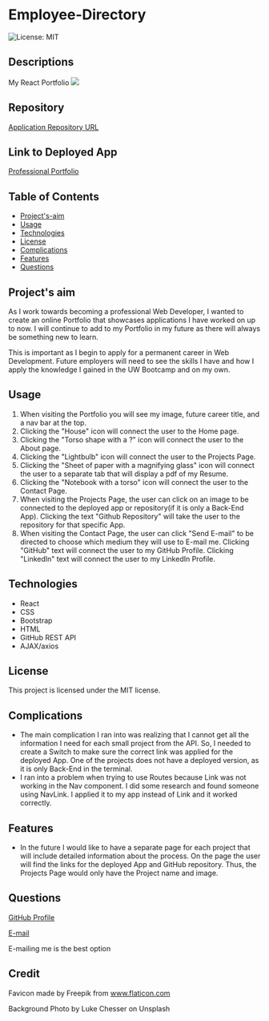 # Employee-Directory
![License: MIT](https://img.shields.io/badge/License-MIT-Red.svg)

## Descriptions
My React Portfolio
![](./assets/images/)


## Repository
[Application Repository URL](https://github.com/cmcunningham27/Professional-Portfolio)

## Link to Deployed App
[Professional Portfolio](https://cmcunningham27.github.io/Professional-Portfolio)

## Table of Contents
- [Project's-aim](#project's-aim)
- [Usage](#usage)
- [Technologies](#technologies)
- [License](#license)
- [Complications](#complications)
- [Features](#features)
- [Questions](#questions)

## Project's aim
As I work towards becoming a professional Web Developer, I wanted to create an online Portfolio that showcases applications I have worked on up to now. I will continue to add to my Portfolio in my future as there will always be something new to learn.

This is important as I begin to apply for a permanent career in Web Development. Future employers will need to see the skills I have and how I apply the knowledge I gained in the UW Bootcamp and on my own. 

## Usage
1. When visiting the Portfolio you will see my image, future career title, and a nav bar at the top. 
2. Clicking the "House" icon will connect the user to the Home page.
3. Clicking the "Torso shape with a ?" icon will connect the user to the About page.
4. Clicking the "Lightbulb" icon will connect the user to the Projects Page.
5. Clicking the "Sheet of paper with a magnifying glass" icon will connect the user to a separate tab that will display a pdf of my Resume.
6. Clicking the "Notebook with a torso" icon will connect the user to the Contact Page.
7. When visiting the Projects Page, the user can click on an image to be connected to the deployed app or repository(if it is only a Back-End App). Clicking the text "Github Repository" will take the user to the repository for that specific App.
8. When visiting the Contact Page, the user can click "Send E-mail" to be directed to choose which medium they will use to E-mail me. Clicking "GitHub" text will connect the user to my GitHub Profile. Clicking "LinkedIn" text will connect the user to my LinkedIn Profile. 

## Technologies
* React
* CSS
* Bootstrap
* HTML
* GitHub REST API
* AJAX/axios

## License
This project is licensed under the MIT license.

## Complications
* The main complication I ran into was realizing that I cannot get all the information I need for each small project from the API. So, I needed to create a Switch to make sure the correct link was applied for the deployed App. One of the projects does not have a deployed version, as it is only Back-End in the terminal.
* I ran into a problem when trying to use Routes because Link was not working in the Nav component. I did some research and found someone using NavLink. I applied it to my app instead of Link and it worked correctly.

## Features
* In the future I would like to have a separate page for each project that will include detailed information about the process. On the page the user will find the links for the deployed App and GitHub repository. Thus, the Projects Page would only have the Project name and image.

## Questions
[GitHub Profile](https://github.com/cmcunningham27)

[E-mail](mailto:sttepstutoring@yahoo.com)

E-mailing me is the best option

## Credit
Favicon made by Freepik from www.flaticon.com

Background Photo by Luke Chesser on Unsplash
